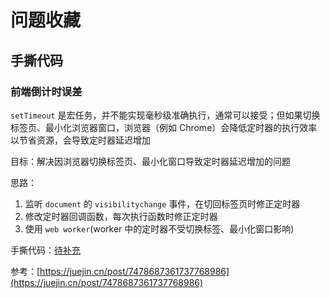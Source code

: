 # 问题收藏

## 手撕代码

### 前端倒计时误差

`setTimeout` 是宏任务，并不能实现毫秒级准确执行，通常可以接受；但如果切换标签页、最小化浏览器窗口，浏览器（例如 Chrome）会降低定时器的执行效率以节省资源，会导致定时器延迟增加

目标：解决因浏览器切换标签页、最小化窗口导致定时器延迟增加的问题

思路：

1. 监听 `document` 的 `visibilitychange` 事件，在切回标签页时修正定时器
2. 修改定时器回调函数，每次执行函数时修正定时器
3. 使用 `web worker`(worker 中的定时器不受切换标签、最小化窗口影响)

手撕代码：[待补充]()

参考：[https://juejin.cn/post/7478687361737768986](https://juejin.cn/post/7478687361737768986)
